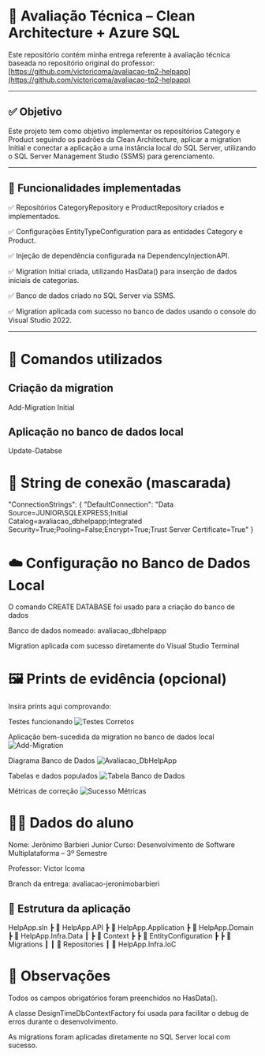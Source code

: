 # 📘 Avaliação Técnica – Clean Architecture + Azure SQL

Este repositório contém minha entrega referente à avaliação técnica baseada no repositório original do professor:  
[https://github.com/victoricoma/avaliacao-tp2-helpapp](https://github.com/victoricoma/avaliacao-tp2-helpapp)

---

## ✅ Objetivo

Este projeto tem como objetivo implementar os repositórios Category e Product seguindo os padrões da Clean Architecture, aplicar a migration Initial e conectar a aplicação a uma instância local do SQL Server, utilizando o SQL Server Management Studio (SSMS) para gerenciamento.

---

## 🚀 Funcionalidades implementadas

✅ Repositórios CategoryRepository e ProductRepository criados e implementados.

✅ Configurações EntityTypeConfiguration para as entidades Category e Product.

✅ Injeção de dependência configurada na DependencyInjectionAPI.

✅ Migration Initial criada, utilizando HasData() para inserção de dados iniciais de categorias.

✅ Banco de dados criado no SQL Server via SSMS.

✅ Migration aplicada com sucesso no banco de dados usando o console do Visual Studio 2022.

---

# 🔧 Comandos utilizados

## Criação da migration

Add-Migration Initial

## Aplicação no banco de dados local

Update-Databse

# 🔗 String de conexão (mascarada)

"ConnectionStrings": {
"DefaultConnection": "Data Source=JUNIOR\\SQLEXPRESS;Initial Catalog=avaliacao_dbhelpapp;Integrated Security=True;Pooling=False;Encrypt=True;Trust Server Certificate=True"
}

# ☁️ Configuração no Banco de Dados Local

O comando CREATE DATABASE foi usado para a criação do banco de dados

Banco de dados nomeado: avaliacao_dbhelpapp

Migration aplicada com sucesso diretamente do Visual Studio Terminal

# 🖼️ Prints de evidência (opcional)

Insira prints aqui comprovando:

Testes funcionando
![Testes Corretos](https://github.com/user-attachments/assets/2ba8cdf9-c578-49a7-9ad2-7c67ef6dba0b)


Aplicação bem-sucedida da migration no banco de dados local
![Add-Migration](https://github.com/user-attachments/assets/8a7dd7e6-90c4-42cd-a435-b292567e7d41)

Diagrama Banco de Dados
![Avaliacao_DbHelpApp](https://github.com/user-attachments/assets/59726947-89d5-4b93-bec4-b97b66a06c84)

Tabelas e dados populados
![Tabela Banco de Dados](https://github.com/user-attachments/assets/6a278f00-7ef3-4adb-8300-5271a98f6969)

Métricas de correção
![Sucesso Métricas](https://github.com/user-attachments/assets/e39910a0-a249-47e7-9a91-8a5e8bf37b0c)



# 👨‍💻 Dados do aluno

Nome: Jerônimo Barbieri Junior
Curso: Desenvolvimento de Software Multiplataforma – 3º Semestre

Professor: Victor Icoma

Branch da entrega: avaliacao-jeronimobarbieri

## 🧱 Estrutura da aplicação

HelpApp.sln
┣ 📂 HelpApp.API
┣ 📂 HelpApp.Application
┣ 📂 HelpApp.Domain
┣ 📂 HelpApp.Infra.Data
┃ ┣ 📂 Context
┣ ┣ 📂 EntityConfiguration
┣ ┣ 📂 Migrations
┃ ┃ 📂 Repositories
┃ 📂 HelpApp.Infra.IoC


# 📝 Observações

Todos os campos obrigatórios foram preenchidos no HasData().

A classe DesignTimeDbContextFactory foi usada para facilitar o debug de erros durante o desenvolvimento.

As migrations foram aplicadas diretamente no SQL Server local com sucesso.

```
